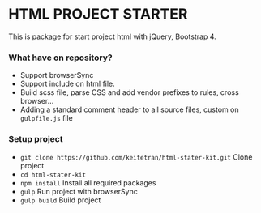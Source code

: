 # HTML PROJECT STARTER #

This is package for start project html with jQuery, Bootstrap 4.

### What have on repository? ###

* Support browserSync
* Support include on html file.
* Build scss file, parse CSS and add vendor prefixes to rules, cross browser...
* Adding a standard comment header to all source files, custom on ```gulpfile.js``` file

### Setup project ###
* ```git clone https://github.com/keitetran/html-stater-kit.git``` Clone project
* ```cd html-stater-kit```
* ```npm install```   Install all required packages
* ```gulp``` Run project with browserSync
* ```gulp build``` Build project
